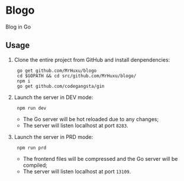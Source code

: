 # Blogo

Blog in Go

## Usage

1. Clone the entire project from GitHub and install denpendencies:

        go get github.com/MrHuxu/blogo
        cd $GOPATH && cd src/github.com/MrHuxu/blogo/
        npm i
        go get github.com/codegangsta/gin

2. Launch the server in DEV mode:

        npm run dev

   - The Go server will be hot reloaded due to any changes;
   - The server will listen localhost at port `8283`.


3. Launch the server in PRD mode:

        npm run prd

   - The frontend files will be compressed and the Go server will be compiled;
   - The server will listen localhost at port `13109`.

